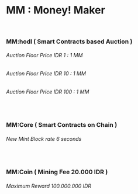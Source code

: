 #   MM : Money! Maker


<br />


###   MM:hodl ( Smart Contracts based Auction )
######  Auction Floor Price IDR 1 : 1 MM
######  Auction Floor Price IDR 10 : 1 MM
######  Auction Floor Price IDR 100 : 1 MM


<br />


###   MM:Core ( Smart Contracts on Chain )
######  New Mint Block rate 6 seconds


<br />


###   MM:Coin ( Mining Fee 20.000 IDR ) 
######  Maximum Reward 100.000.000 IDR
